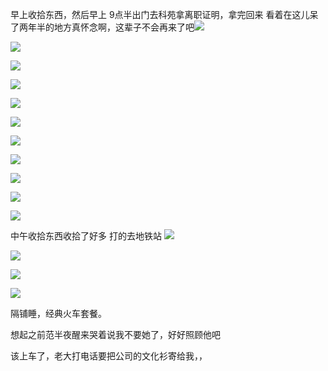 早上收拾东西，然后早上
9点半出门去科苑拿离职证明，拿完回来
看着在这儿呆了两年半的地方真怀念啊，这辈子不会再来了吧![](../img/6904315-d2a054966ae29d5d.jpg)

![](../img/6904315-91349d9eb2e5a11b.jpg)

![](../img/6904315-7a8dcee74edc600e.jpg)

![](../img/6904315-bd82db27d312d816.jpg)

![](../img/6904315-23c250432516eca2.jpg)

![](../img/6904315-792e740dd51a4beb.jpg)

![](../img/6904315-91f7fa716eb046c3.jpg)

![](../img/6904315-30d179b73014b045.jpg)

![](../img/6904315-3ca22f21e4d513a2.jpg)

![](../img/6904315-cc52e8f3d2dc8ff8.jpg)

![](../img/6904315-73b4255b035b9db3.jpg)


中午收拾东西收拾了好多
打的去地铁站
![](../img/6904315-2bbcd48ebade6844.jpg)

![](../img/6904315-ed5d7e6bb97c8766.jpg)

![](../img/6904315-160a40faade647c6.jpg)

![](../img/6904315-0421bf677b775c34.jpg)




隔铺睡，经典火车套餐。

想起之前范半夜醒来哭着说我不要她了，好好照顾他吧

该上车了，老大打电话要把公司的文化衫寄给我，，
